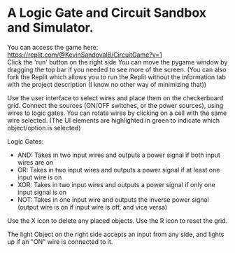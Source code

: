 # A Logic Gate and Circuit Sandbox and Simulator.

You can access the game here: https://replit.com/@KevinSandoval8/CircuitGame?v=1 <br>
Click the 'run' button on the right side
You can move the pygame window by dragging the top bar if you needed to see more of the screen. (You can also fork the Replit which allows you to run the Replit without the information tab with the project description (I know no other way of minimizing that))


Use the user interface to select wires and place them on the checkerboard grid. Connect the sources (ON/OFF switches, or the power sources), using wires to logic gates.
You can rotate wires by clicking on a cell with the same wire selected. (The UI elements are highlighted in green to indicate which object/option is selected)

Logic Gates:
- AND: Takes in two input wires and outputs a power signal if both input wires are on
- OR: Takes in two input wires and outputs a power signal if at least one input wire is on
- XOR: Takes in two input wires and outputs a power signal if only one input signal is on
- NOT: Takes in one input wire and outputs the inverse power signal (output wire is on if input wire is off, and vice versa)

Use the X icon to delete any placed objects. Use the R icon to reset the grid.

The light Object on the right side accepts an input from any side, and lights up if an "ON" wire is connected to it.
